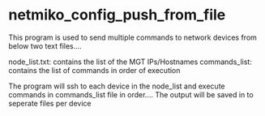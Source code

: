 # netmiko_config_push_from_file
This program is used to send multiple commands to network devices from below two text files....

node_list.txt: contains the list of the MGT IPs/Hostnames
commands_list: contains the list of commands in order of execution

The program will ssh to each device in the node_list and execute commands in commands_list file in order....
The output will be saved in to seperate files per device
